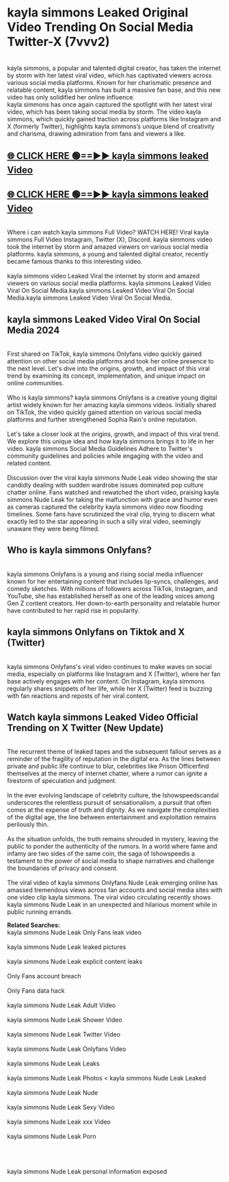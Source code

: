 # kayla simmons Leaked Original Video Trending On Social Media Twitter-X (7vvv2)

<br>
kayla simmons, a popular and talented digital creator, has taken the internet by storm with her latest viral video, which has captivated viewers across various social media platforms. Known for her charismatic presence and relatable content, kayla simmons has built a massive fan base, and this new video has only solidified her online influence.
<br>
kayla simmons has once again captured the spotlight with her latest viral video, which has been taking social media by storm. The video kayla simmons, which quickly gained traction across platforms like Instagram and X (formerly Twitter), highlights kayla simmons’s unique blend of creativity and charisma, drawing admiration from fans and viewers a like.
<br>

## [🌐 CLICK HERE 🟢==►►  kayla simmons leaked Video ](https://onlyclips.site?title=kayla_simmons&ref=git)

## [🌐 CLICK HERE 🟢==►►  kayla simmons leaked Video ](https://onlyclips.site?title=kayla_simmons&ref=git)



<br>
Where i can watch kayla simmons Full Video? WATCH HERE! Viral kayla simmons Full Video Instagram, Twitter (X), Discord. kayla simmons video took the internet by storm and amazed viewers on various social media platforms. kayla simmons, a young and talented digital creator, recently became famous thanks to this interesting video.
<br><br>
kayla simmons video Leaked Viral the internet by storm and amazed viewers on various social media platforms. kayla simmons Leaked Video Viral On Social Media.kayla simmons Leaked Video Viral On Social Media.kayla simmons Leaked Video Viral On Social Media.
<br>

<h2>kayla simmons Leaked Video Viral On Social Media 2024</h2>
<br>
First shared on TikTok, kayla simmons Onlyfans video quickly gained attention on other social media platforms and took her online presence to the next level. Let's dive into the origins, growth, and impact of this viral trend by examining its concept, implementation, and unique impact on online communities.
<br><br>
Who is kayla simmons? kayla simmons Onlyfans is a creative young digital artist widely known for her amazing kayla simmons videos. Initially shared on TikTok, the video quickly gained attention on various social media platforms and further strengthened Sophia Rain's online reputation.
<br><br>
Let's take a closer look at the origins, growth, and impact of this viral trend. We explore this unique idea and how kayla simmons brings it to life in her video. kayla simmons Social Media Guidelines Adhere to Twitter's community guidelines and policies while engaging with the video and related content.
<br><br>
Discussion over the viral kayla simmons Nude Leak video showing the star candidly dealing with sudden wardrobe issues dominated pop culture chatter online. Fans watched and rewatched the short video, praising kayla simmons Nude Leak for taking the malfunction with grace and humor even as cameras captured the celebrity kayla simmons video now flooding timelines. Some fans have scrutinized the viral clip, trying to discern what exactly led to the star appearing in such a silly viral video, seemingly unaware they were being filmed.
<br>

<h2>Who is kayla simmons Onlyfans?</h2>
<br>
kayla simmons Onlyfans is a young and rising social media influencer known for her entertaining content that includes lip-syncs, challenges, and comedy sketches. With millions of followers across TikTok, Instagram, and YouTube, she has established herself as one of the leading voices among Gen Z content creators. Her down-to-earth personality and relatable humor have contributed to her rapid rise in popularity.
<br>
<h2>kayla simmons Onlyfans on Tiktok and X (Twitter)</h2>
<br>
kayla simmons Onlyfans's viral video continues to make waves on social media, especially on platforms like Instagram and X (Twitter), where her fan base actively engages with her content. On Instagram, kayla simmons regularly shares snippets of her life, while her X (Twitter) feed is buzzing with fan reactions and reposts of her viral content.
<br>
<h2>Watch kayla simmons Leaked Video Official Trending on X Twitter (New Update)</h2>
<br>
The recurrent theme of leaked tapes and the subsequent fallout serves as a reminder of the fragility of reputation in the digital era. As the lines between private and public life continue to blur, celebrities like Prison Officerfind themselves at the mercy of internet chatter, where a rumor can ignite a firestorm of speculation and judgment.
<br><br>
In the ever evolving landscape of celebrity culture, the Ishowspeedscandal underscores the relentless pursuit of sensationalism, a pursuit that often comes at the expense of truth and dignity. As we navigate the complexities of the digital age, the line between entertainment and exploitation remains perilously thin.
<br><br>
As the situation unfolds, the truth remains shrouded in mystery, leaving the public to ponder the authenticity of the rumors. In a world where fame and infamy are two sides of the same coin, the saga of Ishowspeedis a testament to the power of social media to shape narratives and challenge the boundaries of privacy and consent.
<br><br>
The viral video of kayla simmons Onlyfans Nude Leak emerging online has amassed tremendous views across fan accounts and social media sites with one video clip kayla simmons. The viral video circulating recently shows kayla simmons Nude Leak in an unexpected and hilarious moment while in public running errands.
<br>

<strong>Related Searches:</strong>
<br>
kayla simmons Nude Leak Only Fans leak video
<br><br>
kayla simmons Nude Leak leaked pictures
<br><br>
kayla simmons Nude Leak explicit content leaks
<br><br>
Only Fans account breach
<br><br>
Only Fans data hack
<br><br>
kayla simmons Nude Leak Adult Video
<br><br>
kayla simmons Nude Leak Shower Video
<br><br>
kayla simmons Nude Leak Twitter Video
<br><br>
kayla simmons Nude Leak Onlyfans Video
<br><br>
kayla simmons Nude Leak Leaks
<br><br>
kayla simmons Nude Leak Photos
<
kayla simmons Nude Leak Leaked
<br><br>
kayla simmons Nude Leak Nude
<br><br>
kayla simmons Nude Leak Sexy Video
<br><br>
kayla simmons Nude Leak xxx Video
<br><br>
kayla simmons Nude Leak Porn
<br><br>

<br><br>
kayla simmons Nude Leak personal information exposed